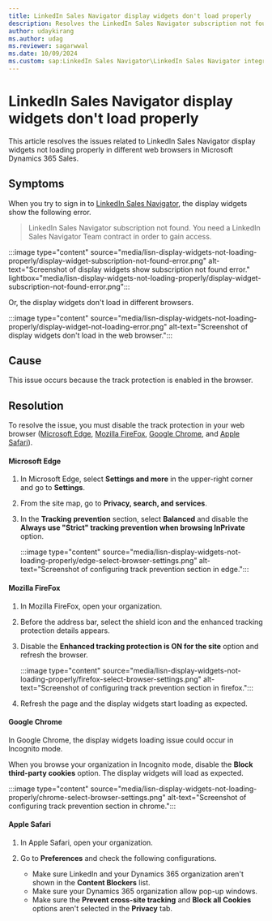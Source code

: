 ```yaml
---
title: LinkedIn Sales Navigator display widgets don't load properly
description: Resolves the LinkedIn Sales Navigator subscription not found error or display widgets don't load in different web browsers in Microsoft Dynamics 365 Sales.
author: udaykirang
ms.author: udag
ms.reviewer: sagarwwal
ms.date: 10/09/2024
ms.custom: sap:LinkedIn Sales Navigator\LinkedIn Sales Navigator integration errors
---
```

# LinkedIn Sales Navigator display widgets don't load properly

This article resolves the issues related to LinkedIn Sales Navigator display widgets not loading properly in different web browsers in Microsoft Dynamics 365 Sales.

## Symptoms

When you try to sign in to [LinkedIn Sales Navigator](/dynamics365/linkedin/integrate-sales-navigator), the display widgets show the following error.

> LinkedIn Sales Navigator subscription not found. You need a LinkedIn Sales Navigator Team contract in order to gain access.  

:::image type="content" source="media/lisn-display-widgets-not-loading-properly/display-widget-subscription-not-found-error.png" alt-text="Screenshot of display widgets show subscription not found error." lightbox="media/lisn-display-widgets-not-loading-properly/display-widget-subscription-not-found-error.png":::

Or, the display widgets don't load in different browsers.

:::image type="content" source="media/lisn-display-widgets-not-loading-properly/display-widget-not-loading-error.png" alt-text="Screenshot of display widgets don't load in the web browser.":::

## Cause

This issue occurs because the track protection is enabled in the browser.

## Resolution

To resolve the issue, you must disable the track protection in your web browser ([Microsoft Edge](#microsoft-edge), [Mozilla FireFox](#mozilla-firefox), [Google Chrome](#google-chrome), and [Apple Safari](#apple-safari)).

#### Microsoft Edge

1. In Microsoft Edge, select **Settings and more** in the upper-right corner and go to **Settings**.
1. From the site map, go to **Privacy, search, and services**.
1. In the **Tracking prevention** section, select **Balanced** and disable the **Always use "Strict" tracking prevention when browsing InPrivate** option.  

    :::image type="content" source="media/lisn-display-widgets-not-loading-properly/edge-select-browser-settings.png" alt-text="Screenshot of configuring track prevention section in edge.":::

#### Mozilla FireFox

1. In Mozilla FireFox, open your organization.
1. Before the address bar, select the shield icon and the enhanced tracking protection details appears.  
1. Disable the **Enhanced tracking protection is ON for the site** option and refresh the browser.  

    :::image type="content" source="media/lisn-display-widgets-not-loading-properly/firefox-select-browser-settings.png" alt-text="Screenshot of configuring track prevention section in firefox.":::

1. Refresh the page and the display widgets start loading as expected.

#### Google Chrome

In Google Chrome, the display widgets loading issue could occur in Incognito mode.

When you browse your organization in Incognito mode, disable the **Block third-party cookies** option. The display widgets will load as expected.  

:::image type="content" source="media/lisn-display-widgets-not-loading-properly/chrome-select-browser-settings.png" alt-text="Screenshot of configuring track prevention section in chrome.":::

#### Apple Safari

1. In Apple Safari, open your organization.
1. Go to **Preferences** and check the following configurations.

    - Make sure LinkedIn and your Dynamics 365 organization aren't shown in the **Content Blockers** list.  
    - Make sure your Dynamics 365 organization allow pop-up windows.  
    - Make sure the **Prevent cross-site tracking** and **Block all Cookies** options aren't selected in the **Privacy** tab.  
